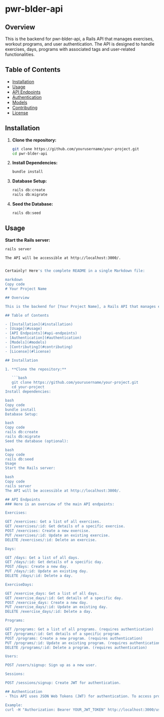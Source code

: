# pwr-blder-api

## Overview

This is the backend for pwr-blder-api, a Rails API that manages exercises, workout programs, and user authentication. The API is designed to handle exercises, days, programs with associated tags and user-related functionalities.

## Table of Contents

- [Installation](#installation)
- [Usage](#usage)
- [API Endpoints](#api-endpoints)
- [Authentication](#authentication)
- [Models](#models)
- [Contributing](#contributing)
- [License](#license)

## Installation

1. **Clone the repository:**

    ```bash
    git clone https://github.com/yourusername/your-project.git
    cd pwr-blder-api
    ```

2. **Install Dependencies:**

    ```bash
    bundle install
    ```

3. **Database Setup:**

    ```bash
    rails db:create
    rails db:migrate
    ```

4. **Seed the Database:**

    ```bash
    rails db:seed
    ```

## Usage

**Start the Rails server:**

```bash
rails server

The API will be accessible at http://localhost:3000/.


Certainly! Here's the complete README in a single Markdown file:

markdown
Copy code
# Your Project Name

## Overview

This is the backend for [Your Project Name], a Rails API that manages exercises, workout programs, and user authentication. The API is designed to handle exercises, days, programs, tags, and user-related functionalities.

## Table of Contents

- [Installation](#installation)
- [Usage](#usage)
- [API Endpoints](#api-endpoints)
- [Authentication](#authentication)
- [Models](#models)
- [Contributing](#contributing)
- [License](#license)

## Installation

1. **Clone the repository:**

   ```bash
   git clone https://github.com/yourusername/your-project.git
   cd your-project
Install dependencies:

bash
Copy code
bundle install
Database Setup:

bash
Copy code
rails db:create
rails db:migrate
Seed the database (optional):

bash
Copy code
rails db:seed
Usage
Start the Rails server:

bash
Copy code
rails server
The API will be accessible at http://localhost:3000/.

## API Endpoints
### Here is an overview of the main API endpoints:

Exercises:

GET /exercises: Get a list of all exercises.
GET /exercises/:id: Get details of a specific exercise.
POST /exercises: Create a new exercise.
PUT /exercises/:id: Update an existing exercise.
DELETE /exercises/:id: Delete an exercise.

Days:

GET /days: Get a list of all days.
GET /days/:id: Get details of a specific day.
POST /days: Create a new day.
PUT /days/:id: Update an existing day.
DELETE /days/:id: Delete a day.

ExerciseDays:

GET /exercise_days: Get a list of all days.
GET /exercise_days/:id: Get details of a specific day.
POST /exercise_days: Create a new day.
PUT /exercise_days/:id: Update an existing day.
DELETE /exercise_days/:id: Delete a day.

Programs:

GET /programs: Get a list of all programs. (requires authentication)
GET /programs/:id: Get details of a specific program.
POST /programs: Create a new program. (requires authentication)
PUT /programs/:id: Update an existing program. (requires authentication)
DELETE /programs/:id: Delete a program. (requires authentication)

Users:

POST /users/signup: Sign up as a new user.

Sessions:

POST /sessions/signup: Create JWT for authentication.

## Authentication
- This API uses JSON Web Tokens (JWT) for authentication. To access protected routes, include the JWT token in the Authorization header of your requests.

Example:
curl -H "Authorization: Bearer YOUR_JWT_TOKEN" http://localhost:3000/users/profile



